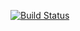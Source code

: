 [![Build Status](https://travis-ci.org/adrianko/media-manager.svg?branch=master)](https://travis-ci.org/adrianko/media-manager)
